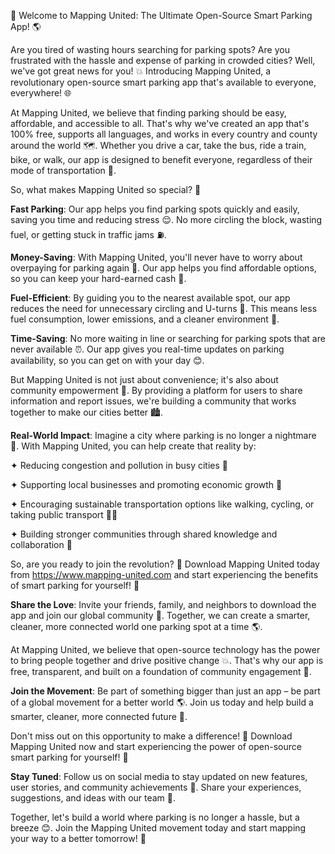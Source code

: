 🚀 Welcome to Mapping United: The Ultimate Open-Source Smart Parking App! 🌎

Are you tired of wasting hours searching for parking spots? Are you frustrated with the hassle and expense of parking in crowded cities? Well, we've got great news for you! 💥 Introducing Mapping United, a revolutionary open-source smart parking app that's available to everyone, everywhere! 🌐

At Mapping United, we believe that finding parking should be easy, affordable, and accessible to all. That's why we've created an app that's 100% free, supports all languages, and works in every country and county around the world 🗺️. Whether you drive a car, take the bus, ride a train, bike, or walk, our app is designed to benefit everyone, regardless of their mode of transportation 🔴.

So, what makes Mapping United so special? 🤔

**Fast Parking**: Our app helps you find parking spots quickly and easily, saving you time and reducing stress 😌. No more circling the block, wasting fuel, or getting stuck in traffic jams ⛽️.

**Money-Saving**: With Mapping United, you'll never have to worry about overpaying for parking again 🤑. Our app helps you find affordable options, so you can keep your hard-earned cash 💸.

**Fuel-Efficient**: By guiding you to the nearest available spot, our app reduces the need for unnecessary circling and U-turns 🚗. This means less fuel consumption, lower emissions, and a cleaner environment 🌿.

**Time-Saving**: No more waiting in line or searching for parking spots that are never available ⏰. Our app gives you real-time updates on parking availability, so you can get on with your day 😊.

But Mapping United is not just about convenience; it's also about community empowerment 💪. By providing a platform for users to share information and report issues, we're building a community that works together to make our cities better 🏙️.

**Real-World Impact**: Imagine a city where parking is no longer a nightmare 🤯. With Mapping United, you can help create that reality by:

✦ Reducing congestion and pollution in busy cities 💨

✦ Supporting local businesses and promoting economic growth 💸

✦ Encouraging sustainable transportation options like walking, cycling, or taking public transport 🚶‍♀️

✦ Building stronger communities through shared knowledge and collaboration 👫

So, are you ready to join the revolution? 🎉 Download Mapping United today from https://www.mapping-united.com and start experiencing the benefits of smart parking for yourself! 📲

**Share the Love**: Invite your friends, family, and neighbors to download the app and join our global community 👫. Together, we can create a smarter, cleaner, more connected world one parking spot at a time 🌎.

At Mapping United, we believe that open-source technology has the power to bring people together and drive positive change 💥. That's why our app is free, transparent, and built on a foundation of community engagement 👫.

**Join the Movement**: Be part of something bigger than just an app – be part of a global movement for a better world 🌎. Join us today and help build a smarter, cleaner, more connected future 🚀.

Don't miss out on this opportunity to make a difference! 💪 Download Mapping United now and start experiencing the power of open-source smart parking for yourself! 📲

**Stay Tuned**: Follow us on social media to stay updated on new features, user stories, and community achievements 📰. Share your experiences, suggestions, and ideas with our team 👥.

Together, let's build a world where parking is no longer a hassle, but a breeze 😊. Join the Mapping United movement today and start mapping your way to a better tomorrow! 🌟